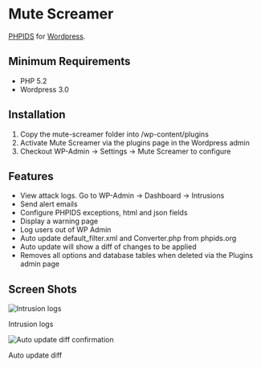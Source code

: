 # Mute Screamer #

[PHPIDS](http://phpids.org/) for [Wordpress](http://wordpress.org/).

## Minimum Requirements ##

* PHP 5.2
* Wordpress 3.0

## Installation ##

1. Copy the mute-screamer folder into /wp-content/plugins
2. Activate Mute Screamer via the plugins page in the Wordpress admin
3. Checkout WP-Admin -> Settings -> Mute Screamer to configure

## Features ##

* View attack logs. Go to WP-Admin -> Dashboard -> Intrusions
* Send alert emails
* Configure PHPIDS exceptions, html and json fields
* Display a warning page
* Log users out of WP Admin
* Auto update default_filter.xml and Converter.php from phpids.org
* Auto update will show a diff of changes to be applied
* Removes all options and database tables when deleted via the Plugins admin page

## Screen Shots ##

![Intrusion logs](https://github.com/ampt/mute-screamer/raw/master/screenshot-1.png)

Intrusion logs

![Auto update diff confirmation](https://github.com/ampt/mute-screamer/raw/master/screenshot-2.png)

Auto update diff
